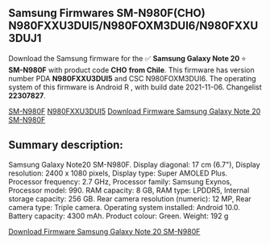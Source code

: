 <h2>Samsung Firmwares SM-N980F(CHO) N980FXXU3DUI5/N980FOXM3DUI6/N980FXXU3DUJ1</h2>
Download the Samsung firmware for the ✅ <strong>Samsung Galaxy Note 20 </strong> ⭐ <strong>SM-N980F</strong> with product code <strong>CHO</strong> <strong> from Chile</strong>. This firmware has version number PDA <strong>N980FXXU3DUI5</strong> and CSC N980FOXM3DUI6. The operating system of this firmware is Android R , with build date 2021-11-06. Changelist <strong>22307827</strong>.


[SM-N980F](https://samfirm.shop/samsung/model/SM-N980F)
[N980FXXU3DUI5](https://samfirm.shop/samsung/pda/N980FXXU3DUI5)
[Download Firmware Samsung Galaxy Note 20 SM-N980F](https://samfirm.shop/samsung/firmware/472289)
<h2>Summary description:</h2>
<p>Samsung Galaxy Note20 SM-N980F. Display diagonal: 17 cm (6.7"), Display resolution: 2400 x 1080 pixels, Display type: Super AMOLED Plus. Processor frequency: 2.7 GHz, Processor family: Samsung Exynos, Processor model: 990. RAM capacity: 8 GB, RAM type: LPDDR5, Internal storage capacity: 256 GB. Rear camera resolution (numeric): 12 MP, Rear camera type: Triple camera. Operating system installed: Android 10.0. Battery capacity: 4300 mAh. Product colour: Green. Weight: 192 g</p>


[Download Firmware Samsung Galaxy Note 20 SM-N980F](https://samfirm.shop/samsung/firmware/472289)
